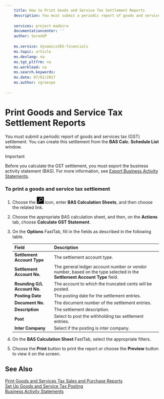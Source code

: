 ```yaml
---
    title: How to Print Goods and Service Tax Settlement Reports
    description: You must submit a periodic report of goods and services tax (GST) settlement. You can create this settlement from the **BAS Calc. Schedule List** window.

    services: project-madeira 
    documentationcenter: ''
    author: SorenGP

    ms.service: dynamics365-financials
    ms.topic: article
    ms.devlang: na
    ms.tgt_pltfrm: na
    ms.workload: na
    ms.search.keywords:
    ms.date: 07/01/2017
    ms.author: sgroespe

---
```

# Print Goods and Service Tax Settlement Reports
You must submit a periodic report of goods and services tax (GST) settlement. You can create this settlement from the **BAS Calc. Schedule List** window.  

> [!IMPORTANT]  
>  Before you calculate the GST settlement, you must export the business activity statement (BAS). For more information, see [Export Business Activity Statements](how-to-export-business-activity-statements.md).  

### To print a goods and service tax settlement  

1.  Choose the ![Search for Page or Report](../../media/ui-search/search_small.png "Search for Page or Report icon") icon, enter **BAS Calculation Sheets**, and then choose the related link.  

2.  Choose the appropriate BAS calculation sheet, and then, on the **Actions** tab, choose **Calculate GST Statement**.  

3.  On the **Options** FastTab, fill in the fields as described in the following table.  

    |Field|Description|  
    |---------------------------------|---------------------------------------|  
    |**Settlement Account Type**|The settlement account type.|  
    |**Settlement Account No.**|The general ledger account number or vendor number, based on the type selected in the **Settlement Account Type** field.|  
    |**Rounding G/L Account No.**|The account to which the truncated cents will be posted.|  
    |**Posting Date**|The posting date for the settlement entries.|  
    |**Document No.**|The document number of the settlement entries.|  
    |**Description**|The settlement description.|  
    |**Post**|Select to post the withholding tax settlement entries.|  
    |**Inter Company**|Select if the posting is inter company.|  

4.  On the **BAS Calculation Sheet** FastTab, select the appropriate filters.  

5.  Choose the **Print** button to print the report or choose the **Preview** button to view it on the screen.  

## See Also  
 [Print Goods and Services Tax Sales and Purchase Reports](how-to-print-goods-and-services-tax-sales-and-purchase-reports.md)   
 [Set Up Goods and Service Tax Posting](how-to-set-up-goods-and-service-tax-posting.md)   
 [Business Activity Statements](business-activity-statements.md)
